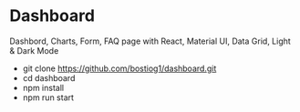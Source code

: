 # Dashboard

Dashbord, Charts, Form, FAQ page with React, Material UI, Data Grid, Light & Dark Mode

- git clone https://github.com/bostiog1/dashboard.git
- cd dashboard
- npm install
- npm run start
